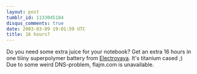```yaml
---
layout: post
tumblr_id: 1133045184
disqus_comments: true
date: 2003-03-09 19:01:59 UTC
title: 16 hours?
---
```


Do you need some extra juice for your notebook? Get an extra 16 hours in one tiiiny superpolymer battery from <a href="http://www.electrovaya.com/products/pp160/index.html" target="_blank">Electrovaya</a>. It's titanium cased ;)
<br/>
Due to some weird DNS-problem, flajm.com is unavailable.
